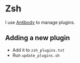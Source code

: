 # Zsh

I use [Antibody](https://getantibody.github.io/) to manage plugins.

## Adding a new plugin

* Add it to `zsh_plugins.txt`
* Run `update_plugins.sh`
